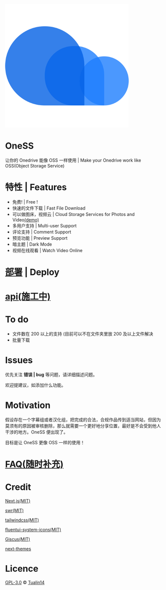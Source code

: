 <img src="/public/oness.svg" width="400" height="400" alt="OneSS" align=center/>

# OneSS

让你的 Onedrive 能像 OSS 一样使用 | Make your Onedrive work like OSS(Object Storage Service)

# 特性 | Features

- 免费! | Free !
- 快速的文件下载 | Fast File Download
- 可以做图床，视频云 | Cloud Storage Services for Photos and Video[(demo)](https://www.dzaaaaaa.com/blog/LSW/OneSS)
- 多用户支持 | Multi-user Support
- 评论支持 | Comment Support
- 预览功能 | Preview Support
- 暗主题 | Dark Mode
- 视频在线观看 | Watch Video Online

# [部署](/doc/deploy.md) | Deploy

# [api(施工中)](/doc/api.md)

# To do

- 文件数在 200 以上的支持 (目前可以不在文件夹里放 200 及以上文件解决
- 批量下载

# Issues

优先关注 **错误 | bug** 等问题，请详细描述问题。

欢迎提建议，如添加什么功能。

# Motivation

假设存在一个字幕组或者汉化组，把完成的合法，合规作品传到适当网站，但因为莫须有的原因被审核删除，那么就需要一个更好地分享位置，最好是不会受到他人干涉的地方。OneSS 便出现了。

目标是让 OneSS 更像 OSS 一样的使用！

# [FAQ(随时补充)](/doc/FAQ.md)

# Credit

[Next.js(MIT)](https://github.com/vercel/next.js)

[swr(MIT)](https://github.com/vercel/swr)

[tailwindcss(MIT)](https://github.com/tailwindlabs/tailwindcss)

[fluentui-system-icons(MIT)](https://github.com/microsoft/fluentui-system-icons)

[Giscus(MIT)](https://github.com/giscus/giscus)

[next-themes](https://github.com/pacocoursey/next-themes)

# Licence

[GPL-3.0](LICENSE) © [Tualin14](https://github.com/Tualin14)
